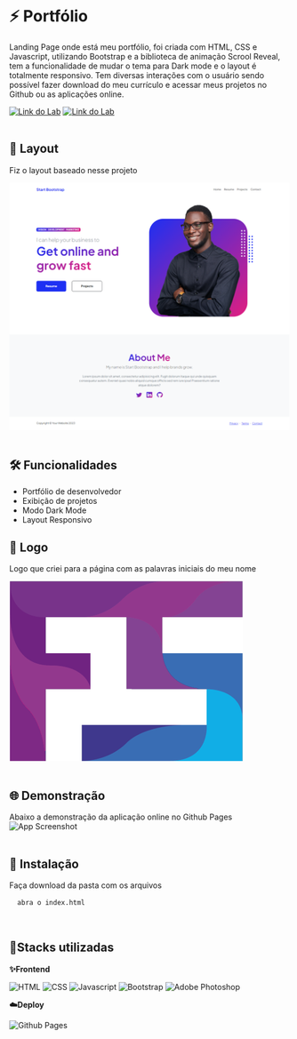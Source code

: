 # ⚡️ Portfólio

Landing Page onde está meu portfólio, foi criada com HTML, CSS e Javascript, utilizando Bootstrap e a biblioteca de animação Scrool Reveal, tem a funcionalidade de mudar o tema para Dark mode e o layout é totalmente responsivo. Tem diversas interações com o usuário sendo possível fazer download do meu currículo e acessar meus projetos no Github ou as aplicações online.

[![Link do Lab](https://img.shields.io/badge/▶-000?style=for-the-badge&logo=movie&logoColor=E94D5F)](https://fabianosantos79.github.io/NovoPortfolio/)
[![Link do Lab](https://img.shields.io/badge/Acesse%20o%20Projeto%20na%20Web-F4181C?style=for-the-badge)](https://fabianosantos79.github.io/NovoPortfolio/)
<br/><br/>

## 🎯 Layout

Fiz o layout baseado nesse projeto

![App Referencia](https://raw.githubusercontent.com/fabianosantos79/NovoPortfolio/main/assets/personal_page.png)
<br/><br/>

## 🛠 Funcionalidades

- Portfólio de desenvolvedor
- Exibição de projetos
- Modo Dark Mode
- Layout Responsivo
  <br/>

## 🎨 Logo

Logo que criei para a página com as palavras iniciais do meu nome

![Logo](https://raw.githubusercontent.com/fabianosantos79/NovoPortfolio/main/assets/logo_fs.png)
<br/><br/>

## 🌐 Demonstração

Abaixo a demonstração da aplicação online no Github Pages
![App Screenshot](public/NovoPortfolio.gif)
<br/><br/>

## 🚀 Instalação

Faça download da pasta com os arquivos

```bash
  abra o index.html
```

<br/>

## 🔗Stacks utilizadas

**✨Frontend**

![HTML](https://img.shields.io/badge/HTML5-E34F26?style=for-the-badge&logo=html5&logoColor=white) ![CSS](https://img.shields.io/badge/CSS3-1572B6?style=for-the-badge&logo=css3&logoColor=white) ![Javascript](https://img.shields.io/badge/JavaScript-323330?style=for-the-badge&logo=javascript&logoColor=F7DF1E) ![Bootstrap](https://img.shields.io/badge/bootstrap-%238511FA.svg?style=for-the-badge&logo=bootstrap&logoColor=white) ![Adobe Photoshop](https://img.shields.io/badge/adobe%20photoshop-%2331A8FF.svg?style=for-the-badge&logo=adobe%20photoshop&logoColor=white)
<br/>

**☁️Deploy**

![Github Pages](https://img.shields.io/badge/github%20pages-121013?style=for-the-badge&logo=github&logoColor=white)
